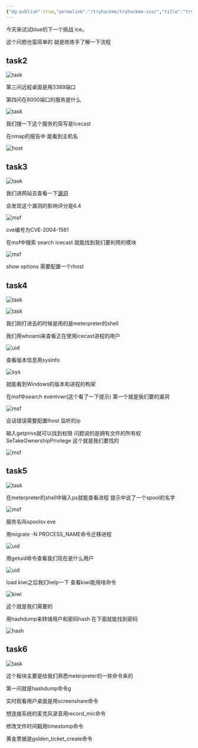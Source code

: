 ```yaml
---
{"dg-publish":true,"permalink":"/tryhackme/tryhackme-ice/","title":"tryhackme-ice","tags":["linux","tryhackme","#oscp","#靶场"]}
---
```



今天来试试blue的下一个挑战 ice。

这个问题也蛮简单的 就是练练手了解一下流程

## task2
![task](/img/user/images/tryhackme-ice/task2.png)

第三问远程桌面是用3389端口

第四问在8000端口的服务是什么

![task](/img/user/images/tryhackme-ice/ice.png)

我们搜一下这个服务的简写是Icecast

在nmap的报告中 能看到主机名

![host](/img/user/images/tryhackme-ice/pcname.png)

## task3
![task](/img/user/images/tryhackme-ice/task3.png)

我们进网站去查看一下[漏洞](https://www.cvedetails.com/cve/CVE-2004-1561/) 

会发现这个漏洞的影响评分是6.4

![msf](/img/user/images/tryhackme-ice/6.4.png)

cve编号为CVE-2004-1561

在msf中搜索 search icecast 就能找到我们要利用的模块

![msf](/img/user/images/tryhackme-ice/search.png)

show options 需要配置一个rhost

## task4
![task](/img/user/images/tryhackme-ice/task4.png)

![task](/img/user/images/tryhackme-ice/task41.png)

我们刚打进去的时候是用的是meterpreter的shell

我们用whoami来查看正在使用icecast进程的用户

![uid](/img/user/images/tryhackme-ice/dark.png)

查看版本信息用sysinfo

![sys](/img/user/images/tryhackme-ice/7601.png)

就能看到Windows的版本和进程的构架

在msf中search eventvwr(这个看了一下提示) 第一个就是我们要的漏洞

![msf](/img/user/images/tryhackme-ice/searchev.png)

会话错误需要配置lhost 监听的ip

输入getprivs就可以找到权限 问题说的是拥有文件的所有权 SeTakeOwnershipPrivilege 这个就是我们要找的

![msf](/img/user/images/tryhackme-ice/ownership.png)

## task5
![task](/img/user/images/tryhackme-ice/task5.png)

在meterpreter的shell中输入ps就能查看进程 提示中说了一个spool的名字

![msf](/img/user/images/tryhackme-ice/spool.png)

服务名叫spoolsv.eve

用migrate -N PROCESS_NAME命令迁移进程

![uid](/img/user/images/tryhackme-ice/migrate.png)

用getuid命令查看我们现在是什么用户

![uid](/img/user/images/tryhackme-ice/getuid.png)

load kiwi之后我们help一下 查看kiwi能用啥命令

![kiwi](/img/user/images/tryhackme-ice/kiwi.png)

这个就是我们需要的

用hashdump来转储用户和密码hash 在下面就能找到密码

![hash](/img/user/images/tryhackme-ice/password.png)

## task6
![task](/img/user/images/tryhackme-ice/task6.png)

这个板块主要是给我们熟悉meterpreter的一些命令来的

第一问就是hashdump命令g

实时观看用户桌面是用screenshare命令
 
想连接系统的麦克风录音用record_mic命令

修改文件时间戳用timestomp命令

黄金票据是golden_ticket_create命令